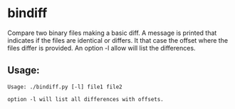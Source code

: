 bindiff
=======

Compare two binary files making a basic diff.
A message is printed that indicates if the files are identical or differs.
It that case the offset where the files differ is provided. An option -l allow will list the differences.

Usage:
------

    Usage: ./bindiff.py [-l] file1 file2

    option -l will list all differences with offsets.


